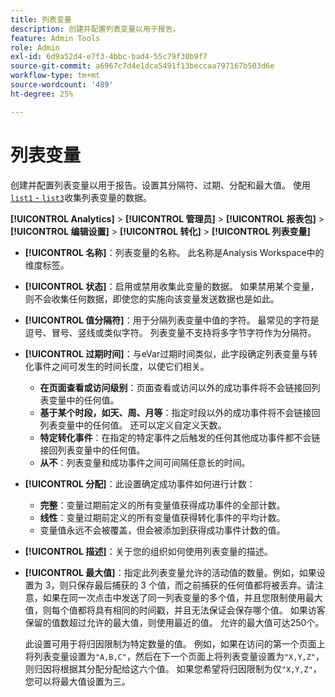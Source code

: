 ```yaml
---
title: 列表变量
description: 创建并配置列表变量以用于报告。
feature: Admin Tools
role: Admin
exl-id: 6d9a52d4-e7f3-4bbc-bad4-55c79f30b9f7
source-git-commit: a6967c7d4e1dca5491f13beccaa797167b503d6e
workflow-type: tm+mt
source-wordcount: '489'
ht-degree: 25%

---
```


# 列表变量

创建并配置列表变量以用于报告。设置其分隔符、过期、分配和最大值。 使用[`list1` - `list3`](/help/implement/vars/page-vars/list.md)收集列表变量的数据。

**[!UICONTROL Analytics]** > **[!UICONTROL 管理员]** > **[!UICONTROL 报表包]** > **[!UICONTROL 编辑设置]** > **[!UICONTROL 转化]** > **[!UICONTROL 列表变量]**

* **[!UICONTROL 名称]**：列表变量的名称。 此名称是Analysis Workspace中的维度标签。

* **[!UICONTROL 状态]**：启用或禁用收集此变量的数据。 如果禁用某个变量，则不会收集任何数据，即使您的实施向该变量发送数据也是如此。

* **[!UICONTROL 值分隔符]**：用于分隔列表变量中值的字符。 最常见的字符是逗号、冒号、竖线或类似字符。 列表变量不支持将多字节字符作为分隔符。

* **[!UICONTROL 过期时间]**：与eVar过期时间类似，此字段确定列表变量与转化事件之间可发生的时间长度，以使它们相关。
   * **在页面查看或访问级别**：页面查看或访问以外的成功事件将不会链接回列表变量中的任何值。
   * **基于某个时段，如天、周、月等**：指定时段以外的成功事件将不会链接回列表变量中的任何值。 还可以定义自定义天数。
   * **特定转化事件**：在指定的特定事件之后触发的任何其他成功事件都不会链接回列表变量中的任何值。
   * **从不**：列表变量和成功事件之间可间隔任意长的时间。

* **[!UICONTROL 分配]**：此设置确定成功事件如何进行计数：
   * **完整**：变量过期前定义的所有变量值获得成功事件的全部计数。
   * **线性**：变量过期前定义的所有变量值获得转化事件的平均计数。
   * 变量值永远不会被覆盖，但会被添加到获得成功事件计数的值。

* **[!UICONTROL 描述]**：关于您的组织如何使用列表变量的描述。

* **[!UICONTROL 最大值]**：指定此列表变量允许的活动值的数量。例如，如果设置为 3，则只保存最后捕获的 3 个值，而之前捕获的任何值都将被丢弃。请注意，如果在同一次点击中发送了同一列表变量的多个值，并且您限制使用最大值，则每个值都将具有相同的时间戳，并且无法保证会保存哪个值。 如果访客保留的值数超过允许的最大值，则使用最近的值。 允许的最大值可达250个。

  此设置可用于将归因限制为特定数量的值。 例如，如果在访问的第一个页面上将列表变量设置为`"A,B,C"`，然后在下一个页面上将列表变量设置为`"X,Y,Z"`，则归因将根据其分配分配给这六个值。 如果您希望将归因限制为仅`"X,Y,Z"`，您可以将最大值设置为三。
